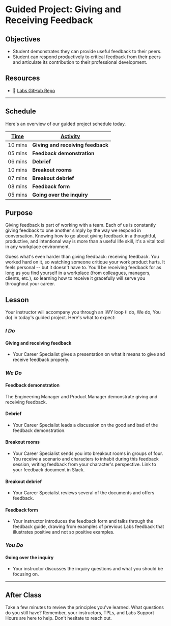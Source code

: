 # Guided Project: Giving and Receiving Feedback

## Objectives

* Student demonstrates they can provide useful feedback to their peers.
* Student can respond productively to critical feedback from their peers and articulate its contribution to their professional development.

## Resources

* 🐙 [Labs GitHub Repo](https://github.com/LambdaSchool/labs-curriculum)

----

## Schedule

Here's an overview of our guided project schedule today.

| <ins>Time</ins>  | <ins>Activity</ins>     |
| ---------- | ------------------------------- |
| 10 mins      | **Giving and receiving feedback**          |
| 05 mins     | **Feedback demonstration**         |
| 06 mins      | **Debrief**                         |
| 10 mins      | **Breakout rooms**                  |
| 07 mins      | **Breakout debrief**                |
| 08 mins      | **Feedback form**                             |
| 05 mins      | **Going over the inquiry**          |

## Purpose

Giving feedback is part of working with a team. Each of us is constantly giving feedback to one another simply by the way we respond in conversation. Knowing how to go about giving feedback in a thoughtful, productive, and intentional way is more than a useful life skill, it's a vital tool in any workplace environment.

Guess what's even harder than giving feedback: receiving feedback. You worked hard on it, so watching someone critique your work product hurts. It feels personal -- but it doesn't have to. You'll be receiving feedback for as long as you find yourself in a workplace (from colleagues, managers, clients, etc.), so learning how to receive it gracefully will serve you throughout your career.

## Lesson

Your instructor will accompany you through an IWY loop (I do, We do, You do) in today's guided project. Here's what to expect:

### *I Do*

#### Giving and receiving feedback

* Your Career Specialist gives a presentation on what it means to give and receive feedback properly.

### *We Do*

#### Feedback demonstration

The Engineering Manager and Product Manager demonstrate giving and receiving feedback.

#### Debrief

* Your Career Specialist leads a discussion on the good and bad of the feedback demonstration.

#### Breakout rooms

* Your Career Specialist sends you into breakout rooms in groups of four. You receive a scenario and characters to inhabit during this feedback session, writing feedback from your character's perspective. Link to your feedback document in Slack.

#### Breakout debrief

* Your Career Specialist reviews several of the documents and offers feedback.

#### Feedback form

* Your instructor introduces the feedback form and talks through the feedback guide, drawing from examples of previous Labs feedback that illustrates positive and not so positive examples.

### *You Do*

#### Going over the inquiry

* Your instructor discusses the inquiry questions and what you should be focusing on.

----

## After Class

Take a few minutes to review the principles you've learned. What questions do you still have? Remember, your instructors, TPLs, and Labs Support Hours are here to help. Don't hesitate to reach out.
